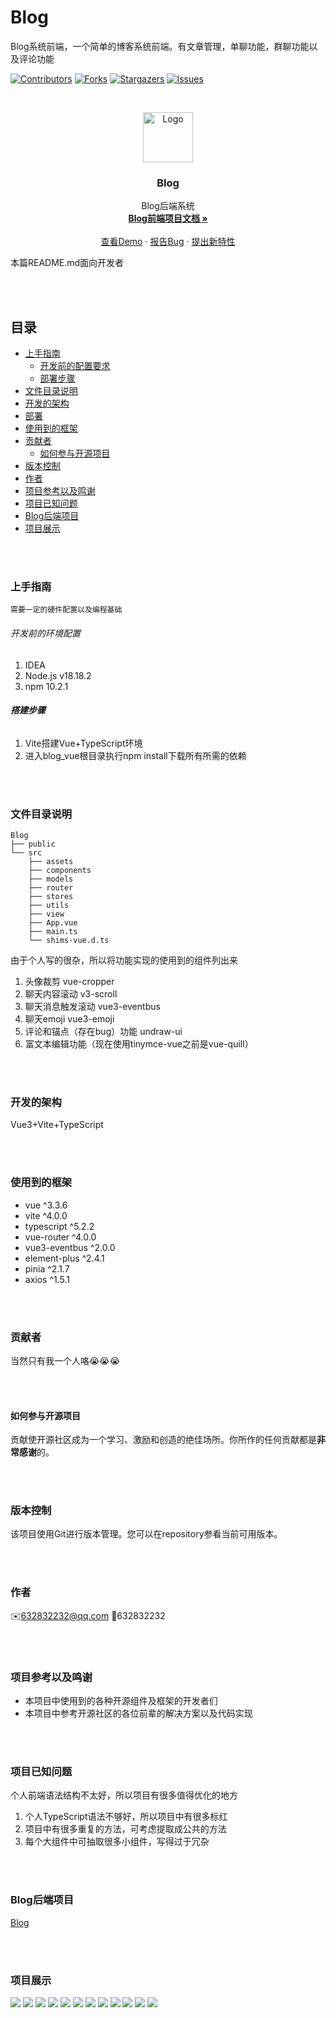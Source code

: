 # Blog

Blog系统前端，一个简单的博客系统前端。有文章管理，单聊功能，群聊功能以及评论功能

[![Contributors][contributors-shield]][contributors-url]
[![Forks][forks-shield]][forks-url]
[![Stargazers][stars-shield]][stars-url]
[![Issues][issues-shield]][issues-url]


<!-- PROJECT LOGO -->
<br />

<p align="center">
  <a href="https://github.com/Cookici/blog/">
    <img src="./img/logo.jpg" alt="Logo" width="80" height="80">
  </a>

<h3 align="center">Blog</h3>
  <p align="center">
    Blog后端系统
    <br />
    <a href="https://github.com/Cookici/blog"><strong>Blog前端项目文档 »</strong></a>
    <br />
    <br />
    <a href="https://github.com/Cookici/blog">查看Demo</a>
    ·
    <a href="https://github.com/Cookici/blog/issues">报告Bug</a>
    ·
    <a href="https://github.com/Cookici/blog/issues">提出新特性</a>
  </p>
</p>

本篇README.md面向开发者


<br /><br />

## 目录

- [上手指南](#上手指南)
    - [开发前的配置要求](#开发前的配置要求)
    - [部署步骤](#部署步骤)
- [文件目录说明](#文件目录说明)
- [开发的架构](#开发的架构)
- [部署](#部署)
- [使用到的框架](#使用到的框架)
- [贡献者](#贡献者)
    - [如何参与开源项目](#如何参与开源项目)
- [版本控制](#版本控制)
- [作者](#作者)
- [项目参考以及鸣谢](#项目参考以及鸣谢)
- [项目已知问题](#项目已知问题)
- [Blog后端项目](#Blog后端项目)
- [项目展示](#项目展示)


<br /><br />

### 上手指南
    需要一定的硬件配置以及编程基础



###### 开发前的环境配置
1. IDEA
2. Node.js v18.18.2
3. npm 10.2.1



###### **搭建步骤**
1. Vite搭建Vue+TypeScript环境
2. 进入blog_vue根目录执行npm install下载所有所需的依赖


<br /><br />

### 文件目录说明

```
Blog
├── public
└── src
    ├── assets
    ├── components
    ├── models
    ├── router
    ├── stores
    ├── utils
    ├── view
    ├── App.vue
    ├── main.ts
    └── shims-vue.d.ts

```
由于个人写的很杂，所以将功能实现的使用到的组件列出来
1. 头像裁剪 vue-cropper
2. 聊天内容滚动 v3-scroll
3. 聊天消息触发滚动 vue3-eventbus
4. 聊天emoji vue3-emoji
5. 评论和锚点（存在bug）功能 undraw-ui
6. 富文本编辑功能（现在使用tinymce-vue之前是vue-quill）



<br /><br />

### 开发的架构
Vue3+Vite+TypeScript

<br /><br />


### 使用到的框架
- vue ^3.3.6
- vite ^4.0.0
- typescript ^5.2.2
- vue-router ^4.0.0
- vue3-eventbus ^2.0.0
- element-plus ^2.4.1
- pinia ^2.1.7
- axios ^1.5.1


<br /><br />

### 贡献者
当然只有我一个人咯😭😭😭


<br /><br />

#### 如何参与开源项目
贡献使开源社区成为一个学习、激励和创造的绝佳场所。你所作的任何贡献都是**非常感谢**的。


<br /><br />

### 版本控制
该项目使用Git进行版本管理。您可以在repository参看当前可用版本。

<br /><br />


### 作者
✉️632832232@qq.com
🐧632832232


<br /><br />

### 项目参考以及鸣谢
- 本项目中使用到的各种开源组件及框架的开发者们
- 本项目中参考开源社区的各位前辈的解决方案以及代码实现

<br /><br />


### 项目已知问题
个人前端语法结构不太好，所以项目有很多值得优化的地方
1. 个人TypeScript语法不够好，所以项目中有很多标红
2. 项目中有很多重复的方法，可考虑提取成公共的方法
3. 每个大组件中可抽取很多小组件，写得过于冗杂


<br /><br />

### Blog后端项目
<a href="https://github.com/Cookici/blog/tree/main">Blog</a>


<br /><br />

### 项目展示
<img src="./img/1.png">
<img src="./img/2.png">
<img src="./img/3.png">
<img src="./img/4.png">
<img src="./img/5.png">
<img src="./img/6.png">
<img src="./img/7.png">
<img src="./img/8.png">
<img src="./img/9.png">
<img src="./img/10.png">
<img src="./img/11.png">
<img src="./img/11.png">

<!-- links -->

[your-project-path]: https://github.com/Cookici/blog/tree/main

[contributors-shield]: https://img.shields.io/github/contributors/Cookici/blog.svg?style=flat-square

[contributors-url]: https://github.com/Cookici/blog/graphs/contributors

[forks-shield]: https://img.shields.io/github/forks/Cookici/blog.svg?style=flat-square

[forks-url]: https://github.com/Cookici/blog/network/members

[stars-shield]: https://img.shields.io/github/stars/Cookici/blog.svg?style=flat-square

[stars-url]: https://github.com/Cookici/blog/stargazers

[issues-shield]: https://img.shields.io/github/issues/Cookici/blog.svg?style=flat-square

[issues-url]: https://img.shields.io/github/issues/Cookici/blog.svg

[license-shield]: https://img.shields.io/github/license/Cookici/blog.svg?style=flat-square

